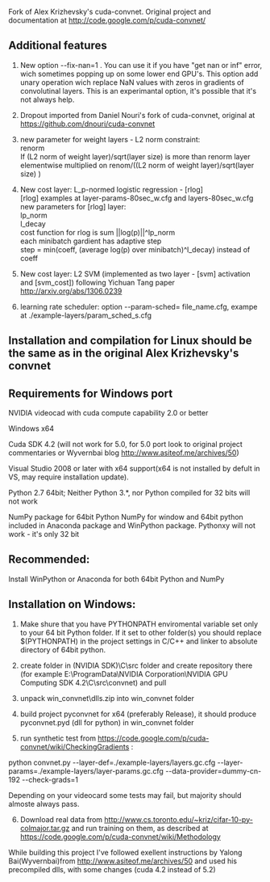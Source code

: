 

Fork of Alex Krizhevsky's cuda-convnet. Original project and documentation at http://code.google.com/p/cuda-convnet/

Additional features
--------
1. New option --fix-nan=1 . You can use it if you have "get nan or inf" error, wich sometimes popping up on some lower end GPU's.
This option add unary operation wich replace NaN values with zeros in gradients of convolutinal layers. This is an experimantal option, it's possible that it's not always help.

2. Dropout imported from Daniel Nouri's fork of cuda-convnet, original at https://github.com/dnouri/cuda-convnet

3. new parameter for weight layers - L2 norm constraint:   
renorm   
If (L2 norm of weight layer)/sqrt(layer size) is more than renorm 
layer elementwise multiplied on renom/((L2 norm of weight layer)/sqrt(layer size) )

4. New cost layer: L_p-normed logistic regression - [rlog]   
[rlog] examples at layer-params-80sec_w.cfg and layers-80sec_w.cfg   
new parameters for [rlog] layer:  
lp_norm   
l_decay   
cost function for rlog is sum ||log(p)||^lp_norm   
each minibatch gardient has adaptive step   
step = min(coeff, (average log(p) over minibatch)^l_decay)    instead of coeff

5. New cost layer: L2 SVM (implemented as two layer - [svm] activation and [svm_cost]) following Yichuan Tang paper http://arxiv.org/abs/1306.0239 

6. learning rate scheduler: option  --param-sched= file_name.cfg, exampe at  ./example-layers/param_sched_s.cfg
 
Installation and compilation for Linux should be the same as in the original Alex Krizhevsky's convnet
------------------------------------------------------------------------------------------------------
 
Requirements for Windows port 
-----------------------------

NVIDIA videocad with cuda compute capability 2.0 or better


Windows x64 


Cuda SDK 4.2 (will not work for 5.0, for 5.0 port look to original project commentaries or Wyvernbai blog http://www.asiteof.me/archives/50)

Visual Studio 2008 or later with x64 support(x64 is not installed by defult in VS, may require installation update).

Python 2.7 64bit; Neither Python 3.*, nor Python compiled for 32 bits will not work

NumPy package for 64bit Python
NumPy for window and 64bit python included in Anaconda package and WinPython package. Pythonxy will not work - it's only 32 bit

Recommended:
------------

Install WinPython or Anaconda for both 64bit Python and NumPy

Installation on Windows:
------------------------

1. Make shure that you have PYTHONPATH enviromental variable set only to your 64 bit Python folder. If it set to other folder(s) you should replace $(PYTHONPATH) in the project settings in C/C++ and linker to absolute directory of 64bit  python.

2. create folder in (NVIDIA SDK)\C\src folder and create repository there
  (for example E:\ProgramData\NVIDIA Corporation\NVIDIA GPU Computing SDK 4.2\C\src\convnet) and pull

3. unpack win_convnet\dlls.zip into win_convnet folder

4. build project pyconvnet for x64 (preferably Release), it should produce pyconvnet.pyd (dll for python) in win_convnet folder

5. run synthetic test from https://code.google.com/p/cuda-convnet/wiki/CheckingGradients :

  python convnet.py --layer-def=./example-layers/layers.gc.cfg --layer-params=./example-layers/layer-params.gc.cfg --data-provider=dummy-cn-192 --check-grads=1

  Depending on your videocard some tests may fail, but majority should almoste always pass.
  
6. Download real data from http://www.cs.toronto.edu/~kriz/cifar-10-py-colmajor.tar.gz and run training on them, as described at 
https://code.google.com/p/cuda-convnet/wiki/Methodology



While building this project I've followed exellent instructions by Yalong Bai(Wyvernbai)from  http://www.asiteof.me/archives/50 and used his precompiled dlls, with some changes (cuda 4.2 instead of 5.2)
